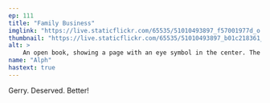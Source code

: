 ```yaml
---
ep: 111
title: "Family Business"
imglink: "https://live.staticflickr.com/65535/51010493897_f57001977d_o.jpg"
thumbnail: "https://live.staticflickr.com/65535/51010493897_b01c218361_q.jpg"
alt: >
    An open book, showing a page with an eye symbol in the center. The book is surrounded by the quote "Gerard is what my mum called me. I always wanted my friends to call me Gerry."
name: "Alph"
hastext: true
---
```

Gerry. Deserved. Better!